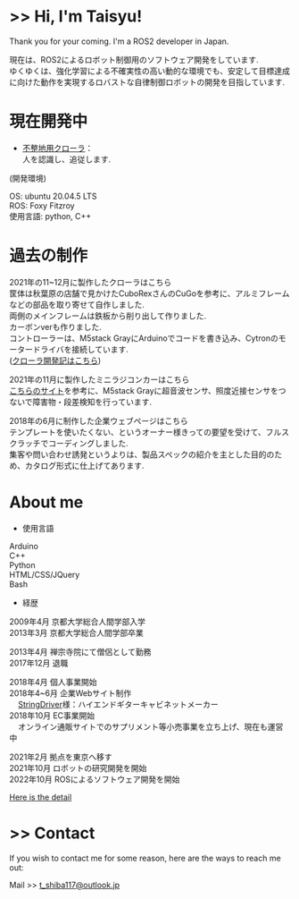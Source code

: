 # >> Hi, I'm Taisyu!

Thank you for your coming. I'm a ROS2 developer in Japan.

現在は、ROS2によるロボット制御用のソフトウェア開発をしています.   
ゆくゆくは、強化学習による不確実性の高い動的な環境でも、安定して目標達成に向けた動作を実現するロバストな自律制御ロボットの開発を目指しています.
  
  
# 現在開発中

* [不整地用クローラ](https://github.com/tstaisyu/ts_crawler)：  
人を認識し、追従します.  
  
  
(開発環境)

OS: ubuntu 20.04.5 LTS   
ROS: Foxy Fitzroy   
使用言語: python, C++  
  
  
# 過去の制作

2021年の11~12月に製作したクローラはこちら  
筐体は秋葉原の店舗で見かけたCuboRexさんのCuGoを参考に、アルミフレームなどの部品を取り寄せて自作しました.  
両側のメインフレームは鉄板から削り出して作りました.  
カーボンverも作りました.  
コントローラーは、M5stack GrayにArduinoでコードを書き込み、Cytronのモータードライバを接続しています.  
([クローラ開発記はこちら](http://stand-alone.sub.jp/myenglishjourney/category/crawler/))  

2021年の11月に製作したミニラジコンカーはこちら  
[こちらのサイト](https://deviceplus.jp/mc-general/arduino-m5stack-remote-control-car-03/)を参考に、M5stack Grayに超音波センサ、照度近接センサをつないで障害物・段差検知を行っています.  

2018年の6月に制作した企業ウェブページはこちら  
テンプレートを使いたくない、というオーナー様きっての要望を受けて、フルスクラッチでコーディングしました.  
集客や問い合わせ誘発というよりは、製品スペックの紹介を主とした目的のため、カタログ形式に仕上げてあります.  
  

# About me
  
* 使用言語

Arduino  
C++  
Python  
HTML/CSS/JQuery  
Bash  
  
  
* 経歴

2009年4月 京都大学総合人間学部入学  
2013年3月 京都大学総合人間学部卒業  

2013年4月 禅宗寺院にて僧侶として勤務  
2017年12月 退職  


2018年4月 個人事業開始  
2018年4~6月 企業Webサイト制作  
&nbsp;&nbsp;&nbsp;&nbsp;[StringDriver](https://www.stringdriver.jp/)様：ハイエンドギターキャビネットメーカー  
2018年10月 EC事業開始  
&nbsp;&nbsp;&nbsp;&nbsp;オンライン通販サイトでのサプリメント等小売事業を立ち上げ、現在も運営中  


2021年2月 拠点を東京へ移す  
2021年10月 ロボットの研究開発を開始  
2022年10月 ROSによるソフトウェア開発を開始  
  
  
[Here is the detail](https://tstaisyu.gitbook.io/profile/)

# >> Contact
If you wish to contact me for some reason, here are the ways to reach me out:

Mail >> t_shiba117@outlook.jp
